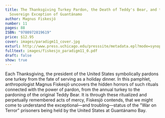 ```yaml
---
title: The Thanksgiving Turkey Pardon, the Death of Teddy's Bear, and the
  Sovereign Exception of Guantánamo
author: Magnus Fiskesjö
number: 11
pages: 88
ISBN: "9780972819619"
price: $12.95
cover: images/paradigm11_cover.jpg
exturl: http://www.press.uchicago.edu/presssite/metadata.epl?mode=synopsis&bookkey=3645265
fulltext: images/fiskesjo_paradigm11_0.pdf
draft: false
show: true
---
```

Each Thanksgiving, the president of the United States symbolically pardons one turkey from the fate of serving as a holiday dinner. In this pamphlet, anthropologist Magnus Fiskesjö uncovers the hidden horrors of such rituals connected with the power of pardon, from the annual turkey to the pardoning of the original Teddy Bear. It is through these ritualized and perpetually remembered acts of mercy, Fiskesjö contends, that we might come to understand the exceptional—and troubling—status of the "War on Terror" prisoners being held by the United States at Guantánamo Bay.
